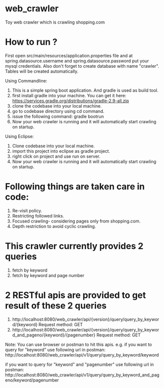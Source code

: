 # web_crawler
Toy web crawler which is crawling shopping.com

# How to run ?

First open src/main/resources/application.properties file and at spring.datasource.username and spring.datasource.password put your mysql credentials.
Also don't forget to create database with name "crawler". Tables will be created automatically.

Using Commandline:

1. This is a simple spring boot application. And gradle is used as build tool.
2. first install gradle into your machine. You can get it here: https://services.gradle.org/distributions/gradle-2.9-all.zip
3. clone the codebase into your local machine.
4. go to codebase directory using cd command.
5. issue the following command: gradle bootrun
6. Now your web crawler is running and it will automatically start crawling on startup.

Using Eclipse:

1. Clone codebase into your local machine.
2. import this project into eclipse as gradle project.
3. right click on project and use run on server.
4. Now your web crawler is running and it will automatically start crawling on startup.

# Following things are taken care in code:


1. Re-visit policy.
2. Restricting followed links.
3. Focused crawling- considering pages only from shopping.com.
4. Depth restriction to avoid cyclic crawling.

# This crawler currently provides 2 queries


1. fetch by keyword
2. fetch by keyword and page number

# 2 RESTful apis are provided to get result of these 2 queries


1. http://localhost:8080/web_crawler/api/{version}/query/query_by_keyword/{keyword} Request method: GET
2. http://localhost:8080/web_crawler/api/{version}/query/query_by_keyword_and_pageno/{keyword}/{pagenumber} Request method: GET

Note: You can use browser or postman to hit this apis.
e.g. if you want to query for "keyword" use following url in postman:
http://localhost:8080/web_crawler/api/v1/query/query_by_keyword/keyword

if you want to query for "keyword" and "pagenumber" use following url in postman:
http://localhost:8080/web_crawler/api/v1/query/query_by_keyword_and_pageno/keyword/pagenumber

